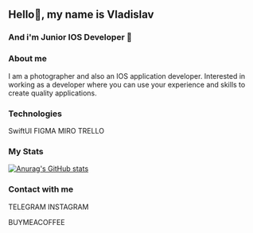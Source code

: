 ## Hello👋, my name is Vladislav
### And i'm Junior IOS Developer 🐼

### About me 

I am a photographer and also an IOS application developer. 
Interested in working as a developer where you can use your experience and skills to create quality applications.

### Technologies

SwiftUI FIGMA MIRO TRELLO

### My Stats
[![Anurag's GitHub stats](https://github-readme-stats.vercel.app/api?username=dsm5e)](https://github.com/anuraghazra/github-readme-stats)

### Contact with me
TELEGRAM INSTAGRAM

BUYMEACOFFEE
<!--
**dsm5e/dsm5e** is a ✨ _special_ ✨ repository because its `README.md` (this file) appears on your GitHub profile.

Here are some ideas to get you started:

- 🔭 I’m currently working on ...
- 🌱 I’m currently learning ...
- 👯 I’m looking to collaborate on ...
- 🤔 I’m looking for help with ...
- 💬 Ask me about ...
- 📫 How to reach me: ...
- 😄 Pronouns: ...
- ⚡ Fun fact: ...
-->
